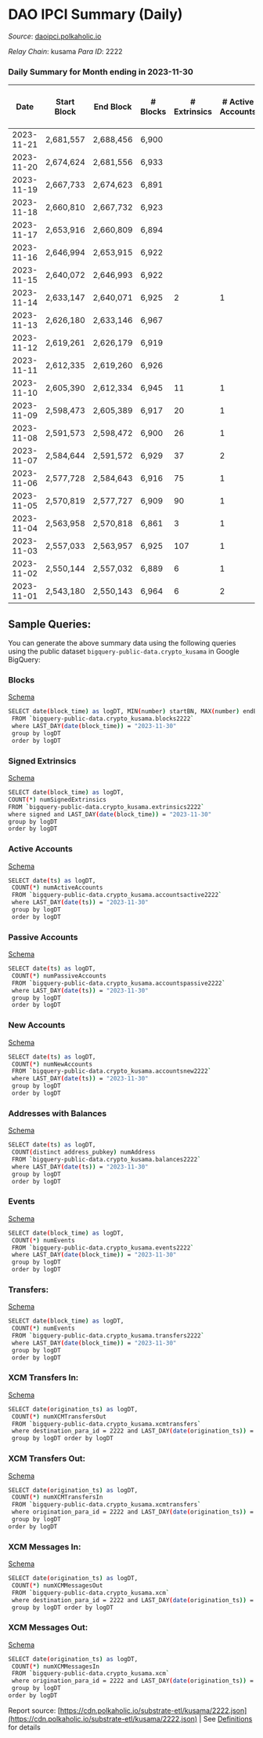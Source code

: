 # DAO IPCI Summary (Daily)

_Source_: [daoipci.polkaholic.io](https://daoipci.polkaholic.io)

*Relay Chain*: kusama
*Para ID*: 2222



### Daily Summary for Month ending in 2023-11-30


| Date    | Start Block | End Block | # Blocks | # Extrinsics | # Active Accounts | # Passive Accounts | # New Accounts | # Addresses | # Events  | # Transfers ($USD) | # XCM Transfers In ($USD) | # XCM Transfers Out ($USD) | # XCM In | # XCM Out | Issues |
|---------|-------------|-----------|----------|--------------|-------------------|--------------------|----------------|-------------|-----------|--------------------|---------------------------|----------------------------|----------|-----------|--------|
| 2023-11-21 | 2,681,557 | 2,688,456 | 6,900 |  |  |  |  | 900 | 34,975 |   |   |   |  |  |  |
| 2023-11-20 | 2,674,624 | 2,681,556 | 6,933 |  |  |  |  |  | 35,400 |   |   |   |  |  |  |
| 2023-11-19 | 2,667,733 | 2,674,623 | 6,891 |  |  |  |  | 900 | 34,459 |   |   |   |  |  |  |
| 2023-11-18 | 2,660,810 | 2,667,732 | 6,923 |  |  |  |  | 900 | 34,615 |   |   |   |  |  |  |
| 2023-11-17 | 2,653,916 | 2,660,809 | 6,894 |  |  |  |  | 900 | 34,470 |   |   |   |  |  |  |
| 2023-11-16 | 2,646,994 | 2,653,915 | 6,922 |  |  |  |  | 900 | 34,610 |   |   |   |  |  |  |
| 2023-11-15 | 2,640,072 | 2,646,993 | 6,922 |  |  |  |  | 900 | 34,610 |   |   |   |  |  |  |
| 2023-11-14 | 2,633,147 | 2,640,071 | 6,925 | 2 | 1 |  |  | 900 | 34,632 |   |   |   |  |  |  |
| 2023-11-13 | 2,626,180 | 2,633,146 | 6,967 |  |  |  |  | 900 | 34,835 |   |   |   |  |  |  |
| 2023-11-12 | 2,619,261 | 2,626,179 | 6,919 |  |  |  |  | 900 | 34,599 |   |   |   |  |  |  |
| 2023-11-11 | 2,612,335 | 2,619,260 | 6,926 |  |  |  |  | 900 | 34,630 |   |   |   |  |  |  |
| 2023-11-10 | 2,605,390 | 2,612,334 | 6,945 | 11 | 1 |  |  | 900 | 34,780 |   |   |   |  |  |  |
| 2023-11-09 | 2,598,473 | 2,605,389 | 6,917 | 20 | 1 |  |  | 900 | 34,685 |   |   |   |  |  |  |
| 2023-11-08 | 2,591,573 | 2,598,472 | 6,900 | 26 | 1 |  |  | 900 | 34,606 |   |   |   |  |  |  |
| 2023-11-07 | 2,584,644 | 2,591,572 | 6,929 | 37 | 2 |  |  | 900 | 34,757 |   |   |   |  |  |  |
| 2023-11-06 | 2,577,728 | 2,584,643 | 6,916 | 75 | 1 |  |  | 900 | 34,805 |   |   |   |  |  |  |
| 2023-11-05 | 2,570,819 | 2,577,727 | 6,909 | 90 | 1 |  |  | 900 | 34,815 |   |   |   |  |  |  |
| 2023-11-04 | 2,563,958 | 2,570,818 | 6,861 | 3 | 1 |  |  | 900 | 34,318 |   |   |   |  |  |  |
| 2023-11-03 | 2,557,033 | 2,563,957 | 6,925 | 107 | 1 |  |  | 900 | 34,946 |   |   |   |  |  |  |
| 2023-11-02 | 2,550,144 | 2,557,032 | 6,889 | 6 | 1 |  |  | 900 | 34,463 |   |   |   |  |  |  |
| 2023-11-01 | 2,543,180 | 2,550,143 | 6,964 | 6 | 2 |  | 1 | 900 | 34,843 | 1  |   |   |  |  |  |

## Sample Queries:
You can generate the above summary data using the following queries using the public dataset `bigquery-public-data.crypto_kusama` in Google BigQuery:


### Blocks 

[Schema](https://github.com/colorfulnotion/substrate-etl/blob/main/schema/blocks.json)

```bash
SELECT date(block_time) as logDT, MIN(number) startBN, MAX(number) endBN, COUNT(*) numBlocks 
 FROM `bigquery-public-data.crypto_kusama.blocks2222`  
 where LAST_DAY(date(block_time)) = "2023-11-30" 
 group by logDT 
 order by logDT
```

### Signed Extrinsics 

[Schema](https://github.com/colorfulnotion/substrate-etl/blob/main/schema/extrinsics.json)

```bash
SELECT date(block_time) as logDT, 
COUNT(*) numSignedExtrinsics 
FROM `bigquery-public-data.crypto_kusama.extrinsics2222`  
where signed and LAST_DAY(date(block_time)) = "2023-11-30" 
group by logDT 
order by logDT
```

### Active Accounts 

[Schema](https://github.com/colorfulnotion/substrate-etl/blob/main/schema/accountsactive.json)

```bash
SELECT date(ts) as logDT, 
 COUNT(*) numActiveAccounts 
 FROM `bigquery-public-data.crypto_kusama.accountsactive2222` 
 where LAST_DAY(date(ts)) = "2023-11-30" 
 group by logDT 
 order by logDT
```

### Passive Accounts 

[Schema](https://github.com/colorfulnotion/substrate-etl/blob/main/schema/accountspassive.json)

```bash
SELECT date(ts) as logDT, 
 COUNT(*) numPassiveAccounts 
 FROM `bigquery-public-data.crypto_kusama.accountspassive2222` 
 where LAST_DAY(date(ts)) = "2023-11-30" 
 group by logDT 
 order by logDT
```

### New Accounts 

[Schema](https://github.com/colorfulnotion/substrate-etl/blob/main/schema/accountsnew.json)

```bash
SELECT date(ts) as logDT, 
 COUNT(*) numNewAccounts 
 FROM `bigquery-public-data.crypto_kusama.accountsnew2222` 
 where LAST_DAY(date(ts)) = "2023-11-30" 
 group by logDT
 order by logDT
```

### Addresses with Balances 

[Schema](https://github.com/colorfulnotion/substrate-etl/blob/main/schema/balances.json)

```bash
SELECT date(ts) as logDT,
 COUNT(distinct address_pubkey) numAddress 
 FROM `bigquery-public-data.crypto_kusama.balances2222` 
 where LAST_DAY(date(ts)) = "2023-11-30" 
 group by logDT 
 order by logDT
```

### Events 

[Schema](https://github.com/colorfulnotion/substrate-etl/blob/main/schema/events.json)

```bash
SELECT date(block_time) as logDT, 
 COUNT(*) numEvents 
 FROM `bigquery-public-data.crypto_kusama.events2222` 
 where LAST_DAY(date(block_time)) = "2023-11-30" 
 group by logDT 
 order by logDT
```

### Transfers:

[Schema](https://github.com/colorfulnotion/substrate-etl/blob/main/schema/transfers.json)

```bash
SELECT date(block_time) as logDT, 
 COUNT(*) numEvents 
 FROM `bigquery-public-data.crypto_kusama.transfers2222` 
 where LAST_DAY(date(block_time)) = "2023-11-30" 
 group by logDT 
 order by logDT
```

### XCM Transfers In: 

[Schema](https://github.com/colorfulnotion/substrate-etl/blob/main/schema/xcmtransfers.json)

```bash
SELECT date(origination_ts) as logDT, 
 COUNT(*) numXCMTransfersOut 
 FROM `bigquery-public-data.crypto_kusama.xcmtransfers` 
 where destination_para_id = 2222 and LAST_DAY(date(origination_ts)) = "2023-11-30" 
 group by logDT order by logDT
```

### XCM Transfers Out: 

[Schema](https://github.com/colorfulnotion/substrate-etl/blob/main/schema/xcmtransfers.json)

```bash
SELECT date(origination_ts) as logDT, 
 COUNT(*) numXCMTransfersIn 
 FROM `bigquery-public-data.crypto_kusama.xcmtransfers` 
 where origination_para_id = 2222 and LAST_DAY(date(origination_ts)) = "2023-11-30" 
 group by logDT 
order by logDT
```

### XCM Messages In: 

[Schema](https://github.com/colorfulnotion/substrate-etl/blob/main/schema/xcm.json)

```bash
SELECT date(origination_ts) as logDT, 
 COUNT(*) numXCMMessagesOut 
 FROM `bigquery-public-data.crypto_kusama.xcm` 
 where destination_para_id = 2222 and LAST_DAY(date(origination_ts)) = "2023-11-30" 
 group by logDT order by logDT
```

### XCM Messages Out: 

[Schema](https://github.com/colorfulnotion/substrate-etl/blob/main/schema/xcm.json)

```bash
SELECT date(origination_ts) as logDT, 
 COUNT(*) numXCMMessagesIn 
 FROM `bigquery-public-data.crypto_kusama.xcm` 
 where origination_para_id = 2222 and LAST_DAY(date(origination_ts)) = "2023-11-30" 
 group by logDT 
order by logDT
```


Report source: [https://cdn.polkaholic.io/substrate-etl/kusama/2222.json](https://cdn.polkaholic.io/substrate-etl/kusama/2222.json) | See [Definitions](/DEFINITIONS.md) for details
